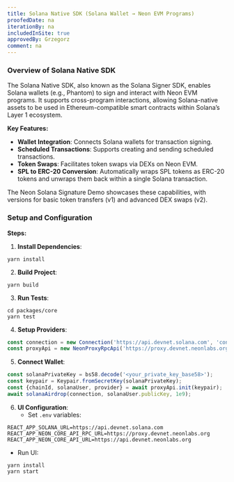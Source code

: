 ```yaml
---
title: Solana Native SDK (Solana Wallet → Neon EVM Programs)
proofedDate: na
iterationBy: na
includedInSite: true
approvedBy: Grzegorz
comment: na
---
```


### **Overview of Solana Native SDK**

The Solana Native SDK, also known as the Solana Signer SDK, enables Solana wallets (e.g., Phantom) to sign and interact with Neon EVM programs. It supports cross-program interactions, allowing Solana-native assets to be used in Ethereum-compatible smart contracts within Solana’s Layer 1 ecosystem.

**Key Features:**

* **Wallet Integration**: Connects Solana wallets for transaction signing.  
* **Scheduled Transactions**: Supports creating and sending scheduled transactions.  
* **Token Swaps**: Facilitates token swaps via DEXs on Neon EVM.  
* **SPL to ERC-20 Conversion**: Automatically wraps SPL tokens as ERC-20 tokens and unwraps them back within a single Solana transaction.

The Neon Solana Signature Demo showcases these capabilities, with versions for basic token transfers (v1) and advanced DEX swaps (v2).

### **Setup and Configuration**

**Steps:**

1. **Install Dependencies**:

```shell
yarn install
```

2. **Build Project**:

```shell
yarn build
```

3. **Run Tests**:

```shell
cd packages/core
yarn test
```

4. **Setup Providers**:

```javascript
const connection = new Connection('https://api.devnet.solana.com', 'confirmed');
const proxyApi = new NeonProxyRpcApi('https://proxy.devnet.neonlabs.org');
```

5. **Connect Wallet**:

```javascript
const solanaPrivateKey = bs58.decode('<your_private_key_base58>');
const keypair = Keypair.fromSecretKey(solanaPrivateKey);
const {chainId, solanaUser, provider} = await proxyApi.init(keypair);
await solanaAirdrop(connection, solanaUser.publicKey, 1e9);
```

6. **UI Configuration**:  
   * Set `.env` variables:

```
REACT_APP_SOLANA_URL=https://api.devnet.solana.com
REACT_APP_NEON_CORE_API_RPC_URL=https://proxy.devnet.neonlabs.org
REACT_APP_NEON_CORE_API_URL=https://api.devnet.neonlabs.org
```

   * Run UI:

```shell
yarn install
yarn start
```
